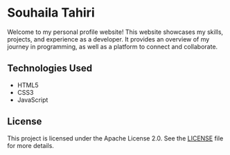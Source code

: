 # Souhaila Tahiri

Welcome to my personal profile website! This website showcases my skills, projects, and experience as a developer. It provides an overview of my journey in programming, as well as a platform to connect and collaborate.

## Technologies Used

- HTML5
- CSS3
- JavaScript

## License

This project is licensed under the Apache License 2.0. See the [LICENSE](https://github.com/i-Moad/profile/blob/master/LICENSE) file for more details.
